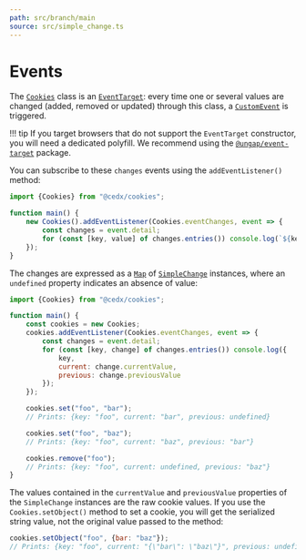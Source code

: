 ```yaml
---
path: src/branch/main
source: src/simple_change.ts
---
```


# Events
The [`Cookies`](api.md) class is an [`EventTarget`](https://developer.mozilla.org/en-US/docs/Web/API/EventTarget): every time one or several values are changed (added, removed or updated) through this class, a [`CustomEvent`](https://developer.mozilla.org/en-US/docs/Web/API/CustomEvent) is triggered.

!!! tip
	If you target browsers that do not support the `EventTarget` constructor, you will need
	a dedicated polyfill. We recommend using the [`@ungap/event-target`](https://www.npmjs.com/package/@ungap/event-target) package.   

You can subscribe to these `changes` events using the `addEventListener()` method:

``` js
import {Cookies} from "@cedx/cookies";

function main() {
	new Cookies().addEventListener(Cookies.eventChanges, event => {
		const changes = event.detail;
		for (const [key, value] of changes.entries()) console.log(`${key}: ${value}`);
	});
}
```

The changes are expressed as a [`Map`](https://developer.mozilla.org/en-US/docs/Web/JavaScript/Reference/Global_Objects/Map)
of [`SimpleChange`](https://github.com/cedx/cookies.js/src/branch/main/src/simple_change.ts) instances, where an `undefined` property indicates an absence of value:

``` js
import {Cookies} from "@cedx/cookies";

function main() {
	const cookies = new Cookies;
	cookies.addEventListener(Cookies.eventChanges, event => {
		const changes = event.detail;
		for (const [key, change] of changes.entries()) console.log({
			key,
			current: change.currentValue,
			previous: change.previousValue
		});
	});

	cookies.set("foo", "bar");
	// Prints: {key: "foo", current: "bar", previous: undefined}

	cookies.set("foo", "baz");
	// Prints: {key: "foo", current: "baz", previous: "bar"}

	cookies.remove("foo");
	// Prints: {key: "foo", current: undefined, previous: "baz"}
}
```

The values contained in the `currentValue` and `previousValue` properties of the `SimpleChange` instances are the raw cookie values. If you use the `Cookies.setObject()` method to set a cookie, you will get the serialized string value, not the original value passed to the method:

``` js
cookies.setObject("foo", {bar: "baz"});
// Prints: {key: "foo", current: "{\"bar\": \"baz\"}", previous: undefined}
```
